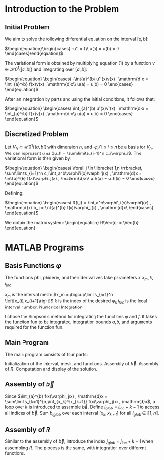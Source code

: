 # Introduction to the Problem

## Initial Problem

We aim to solve the following differential equation on the interval $\left[a,b\right]$:

$`\begin{equation}\begin{cases} -u'' = f\\ u(a) = u(b) = 0 \end{cases}\end{equation}`$

The variational form is obtained by multiplying equation (1) by a function $v \in \mathcal{H}0^1(\left]a,b\right[)$ and integrating over $\left[a,b\right]$:

$`\begin{equation}
\begin{cases}
-\int{a}^{b} u''(x)v(x) , \mathrm{d}x = \int_{a}^{b} f(x)v(x) , \mathrm{d}x\\
u(a) = u(b) = 0
\end{cases}
\end{equation}`$

After an integration by parts and using the initial conditions, it follows that:

$`\begin{equation}
\begin{cases}
\int_{a}^{b} u'(x)v'(x) , \mathrm{d}x = \int_{a}^{b} f(x)v(x) , \mathrm{d}x\\
u(a) = u(b) = 0
\end{cases}
\end{equation}`$

## Discretized Problem

Let $V_h \subset \mathcal{H}0^1(\left]a,b\right[)$ with dimension $n$, and $(\varphi_i){1\leq i\leq n}$ be a basis for $V_h$. We can represent $u$ as $u_h = \sum\limits_{i=1}^n c_i\varphi_i$. The variational form is then given by:

$`\begin{equation}
\begin{cases}
\forall j \in \llbracket 1,n \rrbracket, \sum\limits_{i=1}^n c_i\int_a^b\varphi'i(x)\varphi'j(x) , \mathrm{d}x = \int{a}^{b} f(x)\varphi_j(x) , \mathrm{d}x\\
u_h(a) = u_h(b) = 0
\end{cases}
\end{equation}`$

Defining:

$`\begin{equation}
\begin{cases}
R{i,j} = \int_a^b\varphi'_i(x)\varphi'j(x) , \mathrm{d}x\
b_j = \int{a}^{b} f(x)\varphi_j(x) , \mathrm{d}x\
\end{cases}
\end{equation}`$

We obtain the matrix system:
\begin{equation}
R\Vec{c} = \Vec{b}
\end{equation}

# MATLAB Programs

## Basis Functions $`\varphi`$

The functions phi, phideriv, and their derivatives take parameters $x,x_m,k,i_{loc}$.

$x_m$ is the interval mesh: $x_m = \bigcup\limits_{i=1}^n \left[x_{i},x_{i+1}\right]$
$k$ is the index of the desired $\varphi_k$
$i_{loc}$ is the local interval number.
Numerical Integration

I chose the Simpson's method for integrating the functions $\varphi$ and $f$. It takes the function fun to be integrated, integration bounds $a,b$, and arguments required for the function fun.

## Main Program

The main program consists of four parts:

Initialization of the interval, mesh, and functions.
Assembly of $\Vec{b}$.
Assembly of $R$.
Computation and display of the solution.

## Assembly of $\Vec{b}$
Since $\int_{a}^{b} f(x)\varphi_j(x) , \mathrm{d}x = \sum\limits_{k=1}^{n}\int_{x_k}^{x_{k+1}} f(x)\varphi_j(x) , \mathrm{d}x$, a loop over $k$ is introduced to assemble $\Vec{b}$. Define $i_{glob} = i_{loc}+k-1$ to access all indices of $\Vec{b}$. Sum $b_{iglob}$ over each interval $\left[x_{k},x_{k+1}\right]$ for all $i_{glob} \in \llbracket 1,n \rrbracket$.

## Assembly of $R$
Similar to the assembly of $\Vec{b}$, introduce the index $j_{glob} = j_{loc}+k-1$ when assembling $R$. The process is the same, with integration over different functions.
